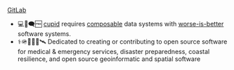 
[GitLab](https://gitlab.com/jph6366)
- 💻🐧🗨️🆓 
[cupid](https://dannorth.net/cupid-for-joyful-coding/) requires
[composable](https://voltrondata.com/codex/a-new-frontier) data systems with
[worse-is-better](https://web.stanford.edu/class/archive/cs/cs240/cs240.1236/old//sp2014/readings/worse-is-better.html) software systems.
- ⚕️🪖🛟🪸🩻🛰️ Dedicated to creating or contributing to open source software for medical & emergency services, disaster preparedness, coastal resilience, and open source geoinformatic and spatial software


<!--
**jph6366/jph6366** is a ✨ _special_ ✨ repository because its `README.md` (this file) appears on your GitHub profile.

Here are some ideas to get you started:

-->
